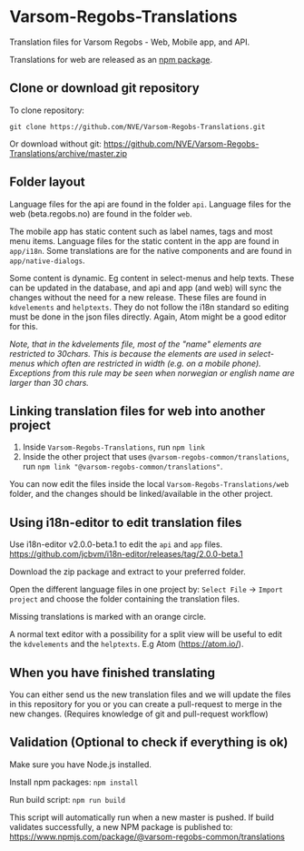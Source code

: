# Varsom-Regobs-Translations
Translation files for Varsom Regobs - Web, Mobile app, and API.

Translations for web are released as an [npm package](https://www.npmjs.com/package/@varsom-regobs-common/translations).

## Clone or download git repository

To clone repository:

`git clone https://github.com/NVE/Varsom-Regobs-Translations.git`

Or download without git:
https://github.com/NVE/Varsom-Regobs-Translations/archive/master.zip


## Folder layout
Language files for the api are found in the folder `api`. Language files for the web (beta.regobs.no) are found in the folder `web`. 

The mobile app has static content such as label names, tags and most menu items. Language files for the static content in the app are found in `app/i18n`. Some translations are for the native components and are found in `app/native-dialogs`.

Some content is dynamic. Eg content in select-menus and help texts. These can be updated in the database, and api and app (and web) will sync the changes without the need for a new release. These files are found in `kdvelements` and `helptexts`. They do not follow the i18n standard so editing must be done in the json files directly. Again, Atom might be a good editor for this.

*Note, that in the kdvelements file, most of the "name" elements are restricted to 30chars. This is because the elements are used in select-menus which often are restricted in width (e.g. on a mobile phone). Exceptions from this rule may be seen when norwegian or english name are larger than 30 chars.*

## Linking translation files for web into another project

1. Inside `Varsom-Regobs-Translations`, run `npm link`
2. Inside the other project that uses `@varsom-regobs-common/translations`, run `npm link "@varsom-regobs-common/translations"`.

You can now edit the files inside the local `Varsom-Regobs-Translations/web` folder, and the changes should be linked/available in the other project.

## Using i18n-editor to edit translation files

Use i18n-editor v2.0.0-beta.1 to edit the `api` and `app` files.
https://github.com/jcbvm/i18n-editor/releases/tag/2.0.0-beta.1

Download the zip package and extract to your preferred folder.

Open the different language files in one project by: `Select File` -> `Import project` and choose the folder containing the translation files.

Missing translations is marked with an orange circle.

A normal text editor with a possibility for a split view will be useful to edit the `kdvelements` and the `helptexts`. E.g Atom (https://atom.io/).


## When you have finished translating
You can either send us the new translation files and we will update the files in this repository for you or you can create a pull-request to merge in the new changes. (Requires knowledge of git and pull-request workflow)


## Validation (Optional to check if everything is ok)
Make sure you have Node.js installed.

Install npm packages: `npm install`

Run build script: `npm run build`

This script will automatically run when a new master is pushed. If build validates successfully, a new NPM package is published to:
https://www.npmjs.com/package/@varsom-regobs-common/translations
